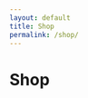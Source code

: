 ```yaml
---
layout: default
title: Shop
permalink: /shop/
---
```


# Shop

<div id="shop-grid" class="row g-4">
  <!-- items will go here -->
</div>
<p id="shop-error" class="text-danger"></p>

<script>
  document.addEventListener('DOMContentLoaded', async () => {
    const grid = document.getElementById('shop-grid')
    const errP = document.getElementById('shop-error')

    try {
      const res = await fetch('/.netlify/functions/get-shop')
      console.log('get-shop response:', res)
      if (!res.ok) throw new Error(`HTTP ${res.status} ${res.statusText}`)
      const items = await res.json()
      console.log('get-shop JSON:', items)

      if (!Array.isArray(items) || items.length === 0) {
        grid.innerHTML = '<p>No items available right now.</p>'
        return
      }

      grid.innerHTML = items.map(item => `
        <div class="col-6 col-md-4">
          <div class="card h-100">
            <div class="card-body d-flex flex-column">
              <h5 class="card-title">${item.name}</h5>
              <p class="card-text">${item.desc}</p>
              <button class="btn btn-primary mt-auto" onclick="buy('${item.key}')">
                Buy for ${item.price} ${item.currency}
              </button>
            </div>
          </div>
        </div>
      `).join('')
    } catch (e) {
      console.error(e)
      errP.textContent = 'Error loading shop: ' + e.message
    }
  })

  async function buy(key) {
    try {
      const user = prompt('Enter your Discord ID:')
      const res = await fetch('/.netlify/functions/buy-item', {
        method: 'POST',
        body: JSON.stringify({ user, itemKey: key })
      })
      const json = await res.json()
      console.log('buy-item response:', json)
      if (json.success) {
        alert('Purchase successful!')
      } else {
        alert('Purchase failed: ' + (json.error || 'unknown error'))
      }
    } catch (e) {
      console.error(e)
      alert('Error during purchase: ' + e.message)
    }
  }
</script>
